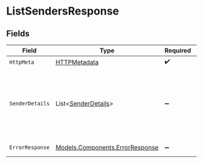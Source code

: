 # ListSendersResponse


## Fields

| Field                                                                                     | Type                                                                                      | Required                                                                                  | Description                                                                               |
| ----------------------------------------------------------------------------------------- | ----------------------------------------------------------------------------------------- | ----------------------------------------------------------------------------------------- | ----------------------------------------------------------------------------------------- |
| `HttpMeta`                                                                                | [HTTPMetadata](../../Models/Components/HTTPMetadata.md)                                   | :heavy_check_mark:                                                                        | N/A                                                                                       |
| `SenderDetails`                                                                           | List<[SenderDetails](../../Models/Components/SenderDetails.md)>                           | :heavy_minus_sign:                                                                        | The request was processed successfully. Sender details are included in the response body. |
| `ErrorResponse`                                                                           | [Models.Components.ErrorResponse](../../Models/Components/ErrorResponse.md)               | :heavy_minus_sign:                                                                        | Invalid request.                                                                          |